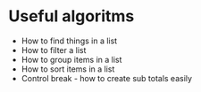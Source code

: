 # Useful algoritms

* How to find things in a list
* How to filter a list
* How to group items in a list
* How to sort items in a list
* Control break - how to create sub totals easily
